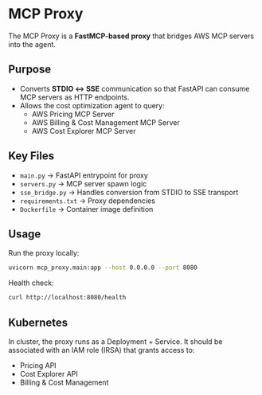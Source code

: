 
# MCP Proxy

The MCP Proxy is a **FastMCP-based proxy** that bridges AWS MCP servers into the agent.

## Purpose

- Converts **STDIO ↔ SSE** communication so that FastAPI can consume MCP servers as HTTP endpoints.
- Allows the cost optimization agent to query:
  - AWS Pricing MCP Server
  - AWS Billing & Cost Management MCP Server
  - AWS Cost Explorer MCP Server

## Key Files

- `main.py` → FastAPI entrypoint for proxy
- `servers.py` → MCP server spawn logic
- `sse_bridge.py` → Handles conversion from STDIO to SSE transport
- `requirements.txt` → Proxy dependencies
- `Dockerfile` → Container image definition

## Usage

Run the proxy locally:
```bash
uvicorn mcp_proxy.main:app --host 0.0.0.0 --port 8080
```
Health check:
```bash
curl http://localhost:8080/health
```

## Kubernetes
In cluster, the proxy runs as a Deployment + Service.
It should be associated with an IAM role (IRSA) that grants access to:
- Pricing API
- Cost Explorer API
- Billing & Cost Management